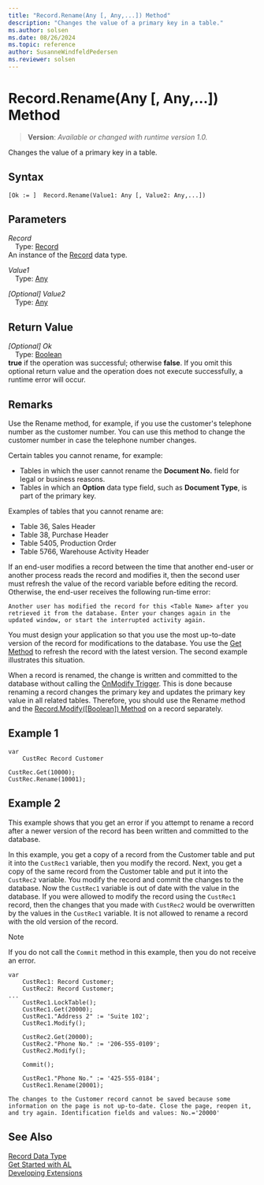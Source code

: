 ```yaml
---
title: "Record.Rename(Any [, Any,...]) Method"
description: "Changes the value of a primary key in a table."
ms.author: solsen
ms.date: 08/26/2024
ms.topic: reference
author: SusanneWindfeldPedersen
ms.reviewer: solsen
---
```

[//]: # (START>DO_NOT_EDIT)
[//]: # (IMPORTANT:Do not edit any of the content between here and the END>DO_NOT_EDIT.)
[//]: # (Any modifications should be made in the .xml files in the ModernDev repo.)
# Record.Rename(Any [, Any,...]) Method
> **Version**: _Available or changed with runtime version 1.0._

Changes the value of a primary key in a table.


## Syntax
```AL
[Ok := ]  Record.Rename(Value1: Any [, Value2: Any,...])
```
## Parameters
*Record*  
&emsp;Type: [Record](record-data-type.md)  
An instance of the [Record](record-data-type.md) data type.  

*Value1*  
&emsp;Type: [Any](../any/any-data-type.md)  
  

*[Optional] Value2*  
&emsp;Type: [Any](../any/any-data-type.md)  
  


## Return Value
*[Optional] Ok*  
&emsp;Type: [Boolean](../boolean/boolean-data-type.md)  
**true** if the operation was successful; otherwise **false**.   If you omit this optional return value and the operation does not execute successfully, a runtime error will occur.  


[//]: # (IMPORTANT: END>DO_NOT_EDIT)

## Remarks

Use the Rename method, for example, if you use the customer's telephone number as the customer number. You can use this method to change the customer number in case the telephone number changes.

Certain tables you cannot rename, for example:

- Tables in which the user cannot rename the **Document No.** field for legal or business reasons.
- Tables in which an **Option** data type field, such as **Document Type**, is part of the primary key.

Examples of tables that you cannot rename are:

- Table 36, Sales Header
- Table 38, Purchase Header
- Table 5405, Production Order
- Table 5766, Warehouse Activity Header

If an end-user modifies a record between the time that another end-user or another process reads the record and modifies it, then the second user must refresh the value of the record variable before editing the record. Otherwise, the end-user receives the following run-time error:

`Another user has modified the record for this <Table Name> after you retrieved it from the database. Enter your changes again in the updated window, or start the interrupted activity again.`

You must design your application so that you use the most up-to-date version of the record for modifications to the database. You use the  [Get Method](record-get-method.md) to refresh the record with the latest version. The second example illustrates this situation.

When a record is renamed, the change is written and committed to the database without calling the [OnModify Trigger](../../triggers-auto/table/devenv-onmodify-table-trigger.md). This is done because renaming a record changes the primary key and updates the primary key value in all related tables. Therefore, you should use the Rename method and the [Record.Modify([Boolean]) Method](record-modify-method.md) on a record separately.

## Example 1

```al
var
    CustRec	Record Customer

CustRec.Get(10000);  
CustRec.Rename(10001);  
```

## Example 2

This example shows that you get an error if you attempt to rename a record after a newer version of the record has been written and committed to the database.

In this example, you get a copy of a record from the Customer table and put it into the `CustRec1` variable, then you modify the record. Next, you get a copy of the same record from the Customer table and put it into the `CustRec2` variable. You modify the record and commit the changes to the database. Now the `CustRec1` variable is out of date with the value in the database. If you were allowed to modify the record using the `CustRec1` record, then the changes that you made with `CustRec2` would be overwritten by the values in the `CustRec1` variable. It is not allowed to rename a record with the old version of the record.

> [!NOTE]  
> If you do not call the `Commit` method in this example, then you do not receive an error.

```al
var
    CustRec1: Record Customer;
    CustRec2: Record Customer;
...
    CustRec1.LockTable();
    CustRec1.Get(20000);
    CustRec1."Address 2" := 'Suite 102';
    CustRec1.Modify();

    CustRec2.Get(20000);
    CustRec2."Phone No." := '206-555-0109';
    CustRec2.Modify();

    Commit();

    CustRec1."Phone No." := '425-555-0184';
    CustRec1.Rename(20001);
```

`The changes to the Customer record cannot be saved because some information on the page is not up-to-date. Close the page, reopen it, and try again. Identification fields and values: No.='20000'`



## See Also

[Record Data Type](record-data-type.md)  
[Get Started with AL](../../devenv-get-started.md)  
[Developing Extensions](../../devenv-dev-overview.md)